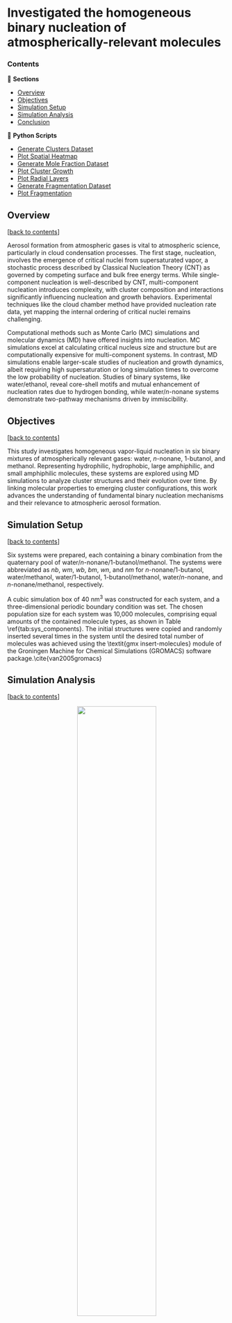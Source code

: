 # Investigated the homogeneous binary nucleation of atmospherically-relevant molecules

### Contents

🔖 **Sections**
- [Overview](#overview)
- [Objectives](#objectives)
- [Simulation Setup](#simulation-setup)
- [Simulation Analysis](#simulation-analysis)
- [Conclusion](#conclusion)

🐍 **Python Scripts**
* [Generate Clusters Dataset](ANALYSIS/0_data_fort-to-panda.ipynb)
* [Plot Spatial Heatmap](ANALYSIS/1_plot_spatial-heatmap.ipynb)
* [Generate Mole Fraction Dataset](ANALYSIS/2_data_mole-fraction.ipynb)
* [Plot Cluster Growth](ANALYSIS/3_plot_growth_mole-fraction_sphericity.ipynb)
* [Plot Radial Layers](ANALYSIS/4_plot_radial-layers.ipynb)
* [Generate Fragmentation Dataset](ANALYSIS/5_data_fragmentation.ipynb)
* [Plot Fragmentation](ANALYSIS/6_plot_fragmentation.ipynb)

## Overview
[[back to contents](#contents)]

Aerosol formation from atmospheric gases is vital to atmospheric science, particularly in cloud condensation processes. The first stage, nucleation, involves the emergence of critical nuclei from supersaturated vapor, a stochastic process described by Classical Nucleation Theory (CNT) as governed by competing surface and bulk free energy terms. While single-component nucleation is well-described by CNT, multi-component nucleation introduces complexity, with cluster composition and interactions significantly influencing nucleation and growth behaviors. Experimental techniques like the cloud chamber method have provided nucleation rate data, yet mapping the internal ordering of critical nuclei remains challenging.

Computational methods such as Monte Carlo (MC) simulations and molecular dynamics (MD) have offered insights into nucleation. MC simulations excel at calculating critical nucleus size and structure but are computationally expensive for multi-component systems. In contrast, MD simulations enable larger-scale studies of nucleation and growth dynamics, albeit requiring high supersaturation or long simulation times to overcome the low probability of nucleation. Studies of binary systems, like water/ethanol, reveal core-shell motifs and mutual enhancement of nucleation rates due to hydrogen bonding, while water/$n$-nonane systems demonstrate two-pathway mechanisms driven by immiscibility.

## Objectives
[[back to contents](#contents)]

This study investigates homogeneous vapor-liquid nucleation in six binary mixtures of atmospherically relevant gases: water, $n$-nonane, 1-butanol, and methanol. Representing hydrophilic, hydrophobic, large amphiphilic, and small amphiphilic molecules, these systems are explored using MD simulations to analyze cluster structures and their evolution over time. By linking molecular properties to emerging cluster configurations, this work advances the understanding of fundamental binary nucleation mechanisms and their relevance to atmospheric aerosol formation.

## Simulation Setup
[[back to contents](#contents)]

Six systems were prepared, each containing a binary combination from the quaternary pool of water/$n$-nonane/1-butanol/methanol. The systems were abbreviated as $nb$, $wm$, $wb$, $bm$, $wn$, and $nm$ for $n$-nonane/1-butanol, water/methanol, water/1-butanol, 1-butanol/methanol, water/$n$-nonane, and $n$-nonane/methanol, respectively.

A cubic simulation box of 40 nm$^3$ was constructed for each system, and a three-dimensional periodic boundary condition was set. The chosen population size for each system was 10,000 molecules, comprising equal amounts of the contained molecule types, as shown in Table \ref{tab:sys_components}. The initial structures were copied and randomly inserted several times in the system until the desired total number of molecules was achieved using the \textit{gmx insert-molecules} module of the Groningen Machine for Chemical Simulations (GROMACS) software package.\cite{van2005gromacs}

## Simulation Analysis
[[back to contents](#contents)]


<p align="center" width="100%">
    <img width="60%" src="https://github.com/user-attachments/assets/9b94f513-e1b1-44ff-906b-110922236185">
</p>

<p align="center" style="font-size: 30%;">
    <strong>Figure 1</strong>. Time evolution of cluster size and sphericity distribution in `wm`. Left: average cluster size vs. time, with error bars as standard deviation and colors indicating sphericity (Φ). The inset shows smaller clusters early in the simulation. Right: boxplots display sphericity distributions for clusters of sizes \(10^1 < n \leq 10^2\), \(10^2 < n \leq 10^3\), and \(10^3 < n \leq 10^4\).
</p>

![fig_mole_fraction_combined_NON_BUT](https://github.com/user-attachments/assets/b93a686f-0b3d-42dd-bd60-d59633b3d0a5)

![fig_heatmap_radial_time_NON_BUT](https://github.com/user-attachments/assets/66d8d02b-cf98-4672-bfad-1b924fd630f2)

![fig_heatmap_radial_time_SOL_BUT](https://github.com/user-attachments/assets/305171f9-b47e-4c40-ba40-a005be41b70e)

![fig_fragmentation_SOL_BUT_mol1](https://github.com/user-attachments/assets/5a647968-a4f3-4400-bb2c-4b0944e1398a)

![fig_fragmentation_SOL_BUT_mol1](https://github.com/user-attachments/assets/1731b2f7-c60a-467f-86f8-0737c0bdd194)

![fig_fragmentation_NON_BUT_mol1](https://github.com/user-attachments/assets/9495b02b-0c17-471e-8396-43bdd4e031e7)

![fig_fragmentation_NON_BUT_mol2](https://github.com/user-attachments/assets/db121cc7-c5aa-4f40-b234-73d6b4714392)



## Conclusion
[[back to contents](#contents)]
